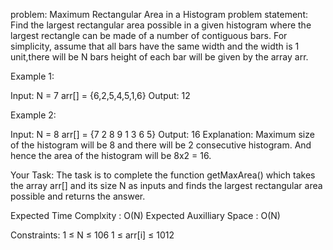problem:
	Maximum Rectangular Area in a Histogram
problem statement:
	Find the largest rectangular area possible in a given histogram where the largest rectangle can be made 
	of a number of contiguous bars. For simplicity, assume that all bars have the same width and the width is 
	1 unit,there will be N bars height of each bar will be given by the array arr.

Example 1:

Input:
N = 7
arr[] = {6,2,5,4,5,1,6}
Output: 12

Example 2:

Input:
N = 8
arr[] = {7 2 8 9 1 3 6 5}
Output: 16
Explanation: Maximum size of the histogram 
will be 8  and there will be 2 consecutive 
histogram. And hence the area of the 
histogram will be 8x2 = 16.

Your Task:
The task is to complete the function getMaxArea() which takes the array arr[] and its size N as inputs
and finds the largest rectangular area possible and returns the answer.

Expected Time Complxity : O(N)
Expected Auxilliary Space : O(N)

Constraints:
1 ≤ N ≤ 106
1 ≤ arr[i] ≤ 1012
